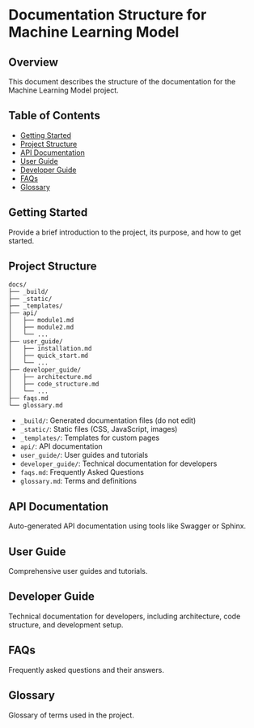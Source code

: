 # Documentation Structure for Machine Learning Model

## Overview

This document describes the structure of the documentation for the Machine Learning Model project.

## Table of Contents

- [Getting Started](#getting-started)
- [Project Structure](#project-structure)
- [API Documentation](#api-documentation)
- [User Guide](#user-guide)
- [Developer Guide](#developer-guide)
- [FAQs](#faqs)
- [Glossary](#glossary)

## Getting Started

Provide a brief introduction to the project, its purpose, and how to get started.

## Project Structure

```
docs/
├── _build/
├── _static/
├── _templates/
├── api/
│   ├── module1.md
│   ├── module2.md
│   └── ...
├── user_guide/
│   ├── installation.md
│   ├── quick_start.md
│   └── ...
├── developer_guide/
│   ├── architecture.md
│   ├── code_structure.md
│   └── ...
├── faqs.md
└── glossary.md
```

- `_build/`: Generated documentation files (do not edit)
- `_static/`: Static files (CSS, JavaScript, images)
- `_templates/`: Templates for custom pages
- `api/`: API documentation
- `user_guide/`: User guides and tutorials
- `developer_guide/`: Technical documentation for developers
- `faqs.md`: Frequently Asked Questions
- `glossary.md`: Terms and definitions

## API Documentation

Auto-generated API documentation using tools like Swagger or Sphinx.

## User Guide

Comprehensive user guides and tutorials.

## Developer Guide

Technical documentation for developers, including architecture, code structure, and development setup.

## FAQs

Frequently asked questions and their answers.

## Glossary

Glossary of terms used in the project.
